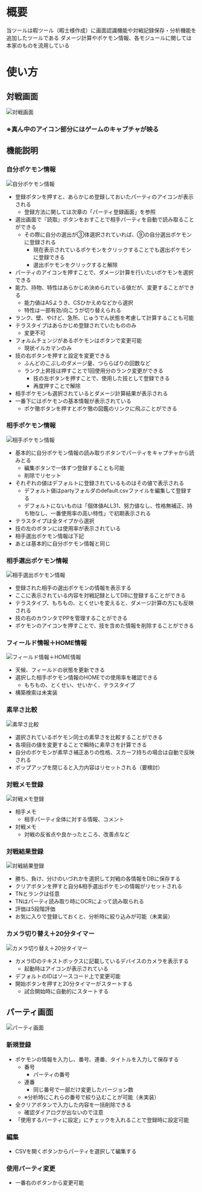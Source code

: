 # 概要

当ツールは暇ツール（暇士様作成）に画面認識機能や対戦記録保存・分析機能を追加したツールである
ダメージ計算やポケモン情報、各モジュールに関しては本家のものを流用している

# 使い方

## 対戦画面

![対戦画面](/image/readme/menu-battle.jpg)

### ※真ん中のアイコン部分にはゲームのキャプチャが映る

## 機能説明

### 自分ポケモン情報

![自分ポケモン情報](/image/readme/battle-1.jpg)

- 登録ボタンを押すと、あらかじめ登録しておいたパーティのアイコンが表示される
  - 登録方法に関しては次章の「パーティ登録画面」を参照
- 選出画面で『読取』ボタンをおすことで相手パーティを自動で読み取ることができる
  - その際に自分の選出が③体選択されていれば、⑨の自分選出ポケモンに登録される
    - 現在表示されているポケモンをクリックすることでも選出ポケモンに登録できる
    - 選出ポケモンをクリックすると解除
- パーティのアイコンを押すことで、ダメージ計算を行いたいポケモンを選択できる
- 能力、持物、特性はあらかじめ決められている値だが、変更することができる
  - 能力値はASようき、CSひかえめなどから選択
  - 特性は一部有効/向こうが切り替えられる
- ランク、壁、やけど、急所、じゅうでん状態を考慮して計算することも可能
- テラスタイプはあらかじめ登録されていたもののみ
  - 変更不可
- フォルムチェンジがあるポケモンはボタンで変更可能
  - 現状イルカマンのみ
- 技の右ボタンを押すと設定を変更できる
  - ふんどのこぶしのダメージ量、つららばりの回数など
  - ランク上昇技は押すことで1回使用分のランク変更ができる
    - 技の左ボタンを押すことで、使用した技として登録できる
    - 再度押すことで解除
- 相手ポケモンも選択されているとダメージ計算結果が表示される
- 一番下にはポケモンの基本情報が表示されている
  - ポケ徹ボタンを押すとポケ徹の図鑑のリンクに飛ぶことができる

### 相手ポケモン情報

![相手ポケモン情報](/image/readme/battle-2.jpg)

- 基本的に自分ポケモン情報の読み取りボタンでパーティをキャプチャから読みとる
  - 編集ボタンで一体ずつ登録することも可能
  - 削除でリセット
- それぞれの値はデフォルトに登録されているものはその値で表示される
  - デフォルト値はpartyフォルダのdefault.csvファイルを編集して登録する
  - デフォルトにないものは「個体値ALL31、努力値なし、性格無補正、持ち物なし、一番使用率の高い特性」で初期表示される
- テラスタイプは全タイプから選択
- 技の左のボタンには使用率が表示されている
- 相手選出ポケモン情報は下記
- あとは基本的に自分ポケモン情報と同じ

### 相手選出ポケモン情報

![相手選出ポケモン情報](/image/readme/battle-3.jpg)

- 登録された相手の選出ポケモンの情報を表示する
- ここに表示されている内容を対戦記録としてDBに登録することができる
- テラスタイプ、もちもの、とくせいを変えると、ダメージ計算の方にも反映される
- 技の右のカウンタでPPを管理することができる
- ポケモンのアイコンを押すことで、技を含めた情報を削除することができる

### フィールド情報＋HOME情報

![フィールド情報＋HOME情報](/image/readme/battle-4.jpg)

- 天候、フィールドの状態を更新できる
- 選択した相手ポケモン情報のHOMEでの使用率を確認できる
  - もちもの、とくせい、せいかく、テラスタイプ
- 構築検索は未実装

### 素早さ比較

![素早さ比較](/image/readme/battle-speed.jpg)

- 選択されているポケモン同士の素早さを比較することができる
- 各項目の値を変更することで瞬時に素早さを計算できる
- 自分のポケモンが素早さ補正ありの性格、スカーフ持ちの場合は自動で反映される
- ポップアップを閉じると入力内容はリセットされる（要検討）

### 対戦メモ登録

![対戦メモ登録](/image/readme/battle-5.jpg)

- 相手メモ
  - 相手パーティ全体に対する情報、コメント
- 対戦メモ
  - 対戦の反省点や良かったところ、改善点など

### 対戦結果登録

![対戦結果登録](/image/readme/battle-6.jpg)

- 勝ち、負け、分けのいづれかを選択して対戦の各情報をDBに保存する
- クリアボタンを押すと自分&相手選出ポケモンの情報がリセットされる
- TNとランクは任意
- TNはパーティ読み取り時にOCRによって読み取られる
- 評価は5段階評価
- お気に入りで登録しておくと、分析時に絞り込みが可能（未実装）

### カメラ切り替え＋20分タイマー

![カメラ切り替え＋20分タイマー](/image/readme/battle-7.jpg)

- カメラIDのテキストボックスに記載しているデバイスのカメラを表示する
  - 起動時はアイコンが表示されている
- デフォルトのIDはソースコード上で変更可能
- 開始ボタンを押すと20分タイマーがスタートする
  - 試合開始時に自動的にスタートする

## パーティ画面

![パーティ画面](/image/readme/menu-party.jpg)

### 新規登録

- ポケモンの情報を入力し、番号、連番、タイトルを入力して保存する
  - 番号
    - パーティの番号
  - 連番
    - 同じ番号で一部だけ変更したバージョン数
  - ※分析時にこれらの番号で絞り込むことが可能（未実装）
- 全クリアボタンで入力した内容を一括削除できる
  - 確認ダイアログが出ないので注意
- 「使用するパーティに設定」にチェックを入れることで登録時に設定可能

### 編集

- CSVを開くボタンからパーティを選択して編集する

### 使用パーティ変更

- 一番右のボタンから変更可能